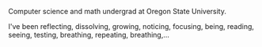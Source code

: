 Computer science and math undergrad at Oregon State University.

I've been reflecting, dissolving, growing, noticing, focusing, being, reading, seeing, testing, breathing, repeating, breathing,...
